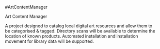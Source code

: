 #ArtContentManager

Art Content Manager

A project designed to catalog local digital art resources and allow them to be categorised & tagged. Directory scans will be available to determine the location of known products. Automated installation and installation movement for library data will be supported.
